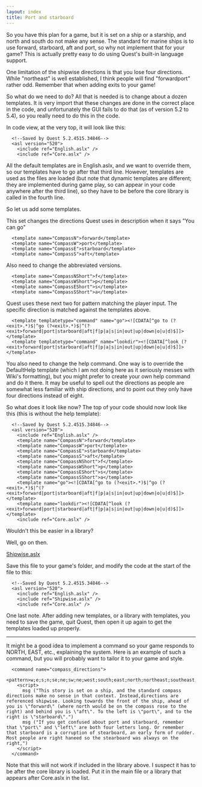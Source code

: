 ```yaml
---
layout: index
title: Port and starboard
---
```


So you have this plan for a game, but it is set on a ship or a starship, and north and south do not make any sense. The standard for marine ships is to use forward, starboard, aft and port, so why not implement that for your game? This is actually pretty easy to do using Quest's built-in language support.

One limitation of the shipwise directions is that you lose four directions. While "northeast" is well established, I think people will find "forwardport" rather odd. Remember that when adding exits to your game!

So what do we need to do? All that is needed is to change about a dozen templates. It is very import that these changes are done in the correct place in the code, and unfortunately the GUI fails to do that (as of version 5.2 to 5.4), so you really need to do this in the code.

In code view, at the very top, it will look like this:

      <!--Saved by Quest 5.2.4515.34846-->
      <asl version="520">
        <include ref="English.aslx" />
        <include ref="Core.aslx" />

All the default templates are in English.aslx, and we want to override them, so our templates have to go after that third line. However, templates are used as the files are loaded (but note that dynamic templates are different; they are implemented during game play, so can appear in your code anywhere after the third line), so they have to be before the core library is called in the fourth line.

So let us add some templates.

This set changes the directions Quest uses in description when it says "You can go"

      <template name="CompassN">forward</template>
      <template name="CompassW">port</template>
      <template name="CompassE">starboard</template>
      <template name="CompassS">aft</template>

Also need to change the abbreviated versions.

      <template name="CompassNShort">f</template>
      <template name="CompassWShort">p</template>
      <template name="CompassEShort">s</template>
      <template name="CompassSShort">a</template>

Quest uses these next two for pattern matching the player input. The specific direction is matched against the templates above.

      <template templatetype="command" name="go"><![CDATA[^go to (?<exit>.*)$|^go (?<exit>.*)$|^(?<exit>forward|port|starboard|aft|f|p|a|s|in|out|up|down|o|u|d)$]]></template>
      <template templatetype="command" name="lookdir"><![CDATA[^look (?<exit>forward|port|starboard|aft|f|p|a|s|in|out|up|down|o|u|d)$]]></template>

You also need to change the help command. One way is to override the DefaultHelp template (which I am not doing here as it seriously messes with Wiki's formatting), but you might prefer to create your own help command and do it there. It may be useful to spell out the directions as people are somewhat less familiar with ship directions, and to point out they only have four directions instead of eight.

So what does it look like now? The top of your code should now look like this (this is without the help template):

      <!--Saved by Quest 5.2.4515.34846-->
      <asl version="520">
        <include ref="English.aslx" />
        <template name="CompassN">forward</template>
        <template name="CompassW">port</template>
        <template name="CompassE">starboard</template>
        <template name="CompassS">aft</template>
        <template name="CompassNShort">f</template>
        <template name="CompassWShort">p</template>
        <template name="CompassEShort">s</template>
        <template name="CompassSShort">a</template>
        <template name="go"><![CDATA[^go to (?<exit>.*)$|^go (?<exit>.*)$|^(?<exit>forward|port|starboard|aft|f|p|a|s|in|out|up|down|o|u|d)$]]></template>
        <template name="lookdir"><![CDATA[^look (?<exit>forward|port|starboard|aft|f|p|a|s|in|out|up|down|o|u|d)$]]></template>
        <include ref="Core.aslx" />

Wouldn't this be easier in a library?

Well, go on then.

[Shipwise.aslx]({{site.baseurl}}/files/Shipwise.aslx)

Save this file to your game's folder, and modify the code at the start of the file to this:

      <!--Saved by Quest 5.2.4515.34846-->
      <asl version="520">
        <include ref="English.aslx" />
        <include ref="Shipwise.aslx" />
        <include ref="Core.aslx" />

One last note. After adding new templates, or a library with templates, you need to save the game, quit Quest, then open it up again to get the templates loaded up properly.

* * * * *

It might be a good idea to implement a command so your game responds to NORTH, EAST, etc., explaining the system. Here is an example of such a command, but you will probably want to tailor it to your game and style.

      <command name="compass_directions">
        <pattern>w;e;s;n;se;ne;sw;ne;west;south;east;north;northeast;southeast;northwest;southwest</pattern>
        <script>
          msg ("This story is set on a ship, and the standard compass directions make no sense in that context. Instead,directions are referenced shipwise. Looking towards the front of the ship, ahead of you is \"forward\" (where north would be on the compass rose to the right) and behind you is \"aft\". To the left is \"port\", and to the right is \"starboard\".")
          msg ("If you get confused about port and starboard, remember that \"port\" and \"left\" are both four letters long. Or remember that starboard is a corruption of stearboard, an early form of rudder. Most people are right haneed so the stearboard was always on the right,")
        </script>
      </command>

Note that this will not work if included in the library above. I suspect it has to be after the core library is loaded. Put it in the main file or a library that appears after Core.aslx in the list.
